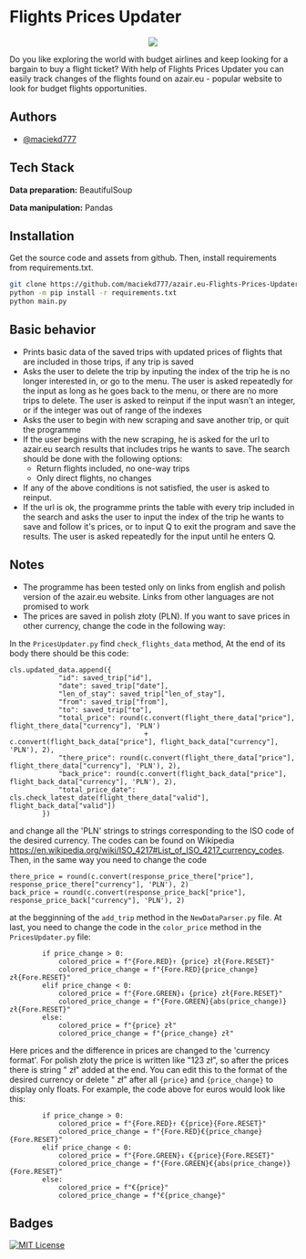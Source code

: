
# Flights Prices Updater

<div align="center">
<img src="https://github.com/user-attachments/assets/282f4003-166b-4300-8ac9-7becb0edf8d8">
</div>

Do you like exploring the world with budget airlines and keep looking for a bargain to buy a flight ticket? With help of Flights Prices Updater you can easily track changes of the flights found on azair.eu - popular website to look for budget flights opportunities.

## Authors

- [@maciekd777](https://github.com/maciekd777)


## Tech Stack

**Data preparation:** BeautifulSoup

**Data manipulation:** Pandas

## Installation

Get the source code and assets from github. Then, install requirements from requirements.txt.

```bash
git clone https://github.com/maciekd777/azair.eu-Flights-Prices-Updater.git
python -m pip install -r requirements.txt
python main.py
```

## Basic behavior

* Prints basic data of the saved trips with updated prices of flights that are included in those trips, if any trip is saved
* Asks the user to delete the trip by inputing the index of the trip he is no longer interested in, or go to the menu. The user is asked repeatedly for the input as long as he goes back to the menu, or there are no more trips to delete. The user is asked to reinput if the input wasn't an integer, or if the integer was out of range of the indexes
* Asks the user to begin with new scraping and save another trip, or quit the programme
* If the user begins with the new scraping, he is asked for the url to azair.eu search results that includes trips he wants to save. The search should be done with the following options:
  * Return flights included, no one-way trips
  * Only direct flights, no changes
* If any of the above conditions is not satisfied, the user is asked to reinput.
* If the url is ok, the programme prints the table with every trip included in the search and asks the user to input the index of the trip he wants to save and follow it's prices, or to input Q to exit the program and save the results. The user is asked repeatedly for the input until he enters Q.

## Notes

* The programme has been tested only on links from english and polish version of the azair.eu website. Links from other languages are not promised to work
* The prices are saved in polish złoty (PLN). If you want to save prices in other currency, change the code in the following way:

In the `PricesUpdater.py` find `check_flights_data` method, At the end of its body there should be this code:

```
cls.updated_data.append({
            "id": saved_trip["id"],
            "date": saved_trip["date"],
            "len_of_stay": saved_trip["len_of_stay"],
            "from": saved_trip["from"],
            "to": saved_trip["to"],
            "total_price": round(c.convert(flight_there_data["price"], flight_there_data["currency"], 'PLN')
                                 + c.convert(flight_back_data["price"], flight_back_data["currency"], 'PLN'), 2),
            "there_price": round(c.convert(flight_there_data["price"], flight_there_data["currency"], 'PLN'), 2),
            "back_price": round(c.convert(flight_back_data["price"], flight_back_data["currency"], 'PLN'), 2),
            "total_price_date": cls.check_latest_date(flight_there_data["valid"], flight_back_data["valid"])
        })
```
and change all the 'PLN' strings to strings corresponding to the ISO code of the desired currency. The codes can be found on Wikipedia https://en.wikipedia.org/wiki/ISO_4217#List_of_ISO_4217_currency_codes.
Then, in the same way you need to change the code

```
there_price = round(c.convert(response_price_there["price"], response_price_there["currency"], 'PLN'), 2)
back_price = round(c.convert(response_price_back["price"], response_price_back["currency"], 'PLN'), 2)
```
at the begginning of the `add_trip` method in the `NewDataParser.py` file. At last, you need to change the code in the `color_price` method in the `PricesUpdater.py` file:

```
        if price_change > 0:
            colored_price = f"{Fore.RED}↑ {price} zł{Fore.RESET}"
            colored_price_change = f"{Fore.RED}{price_change} zł{Fore.RESET}"
        elif price_change < 0:
            colored_price = f"{Fore.GREEN}↓ {price} zł{Fore.RESET}"
            colored_price_change = f"{Fore.GREEN}{abs(price_change)} zł{Fore.RESET}"
        else:
            colored_price = f"{price} zł"
            colored_price_change = f"{price_change} zł"
```
Here prices and the difference in prices are changed to the 'currency format'. For polish złoty the price is written like "123 zł", so after the prices there is string " zł" added at the end. You can edit this to the format of the desired currency or delete " zł" after all `{price}`
and `{price_change}` to display only floats. For example, the code above for euros would look like this:
```
        if price_change > 0:
            colored_price = f"{Fore.RED}↑ €{price}{Fore.RESET}"
            colored_price_change = f"{Fore.RED}€{price_change}{Fore.RESET}"
        elif price_change < 0:
            colored_price = f"{Fore.GREEN}↓ €{price}{Fore.RESET}"
            colored_price_change = f"{Fore.GREEN}€{abs(price_change)}{Fore.RESET}"
        else:
            colored_price = f"€{price}"
            colored_price_change = f"€{price_change}"
```


## Badges

[![MIT License](https://img.shields.io/badge/License-MIT-green.svg)](https://choosealicense.com/licenses/mit/)

